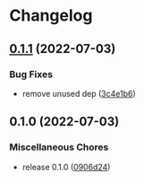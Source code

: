 # Changelog

## [0.1.1](https://github.com/rcoops/birthdayculator-python/compare/v0.1.0...v0.1.1) (2022-07-03)


### Bug Fixes

* remove unused dep ([3c4e1b6](https://github.com/rcoops/birthdayculator-python/commit/3c4e1b66b93b2dcce36ec2428b2c1091efe623ae))

## 0.1.0 (2022-07-03)


### Miscellaneous Chores

* release 0.1.0 ([0906d24](https://github.com/rcoops/birthdayculator-python/commit/0906d24812d27bd8b1deb64b7d5d2d16ea34b5da))
